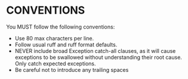 # CONVENTIONS
You MUST follow the following conventions:
* Use 80 max characters per line.
* Follow usual ruff and ruff format defaults.
* NEVER include broad Exception catch-all clauses, as it will cause exceptions to be swallowed without understanding
  their root cause. Only catch expected exceptions.
* Be careful not to introduce any trailing spaces
